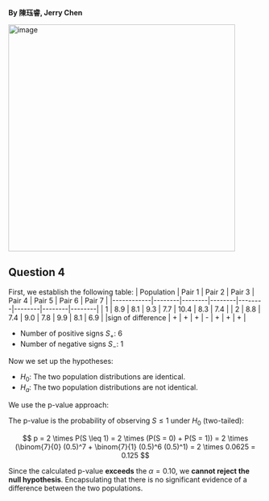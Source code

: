 **By 陳珏睿, Jerry Chen**

<img width="450" alt="image" src="https://github.com/user-attachments/assets/371cf247-e3bd-45e1-aa40-c196a8a4a3d5" />

## Question 4

First, we establish the following table:
| Population | Pair 1 | Pair 2 | Pair 3 | Pair 4 | Pair 5 | Pair 6 | Pair 7 |
|------------|--------|--------|--------|--------|--------|--------|--------|
| 1          | 8.9    | 8.1    | 9.3    | 7.7    | 10.4   | 8.3    | 7.4    |
| 2          | 8.8    | 7.4    | 9.0    | 7.8    | 9.9    | 8.1    | 6.9    |
|sign of difference  | +    | + | +    | -   | +    | +   | +    |

- Number of positive signs $S_+$: 6  
- Number of negative signs $S_-$: 1  
 
Now we set up the hypotheses:
- $H_0$: The two population distributions are identical.
- $H_a$: The two population distributions are not identical.

We use the p-value approach:

The p-value is the probability of observing $S \leq 1$ under $H_0$ (two-tailed):  

$$
p = 2 \times P(S \leq 1) = 2 \times (P(S = 0) + P(S = 1)) = 2 \times (\binom{7}{0} (0.5)^7 + \binom{7}{1} (0.5)^6 (0.5)^1) = 2 \times 0.0625 = 0.125
$$

Since the calculated p-value **exceeds** the $\alpha = 0.10$, we **cannot reject the null hypothesis**. Encapsulating that there is no significant evidence of a difference between the two populations.





 






